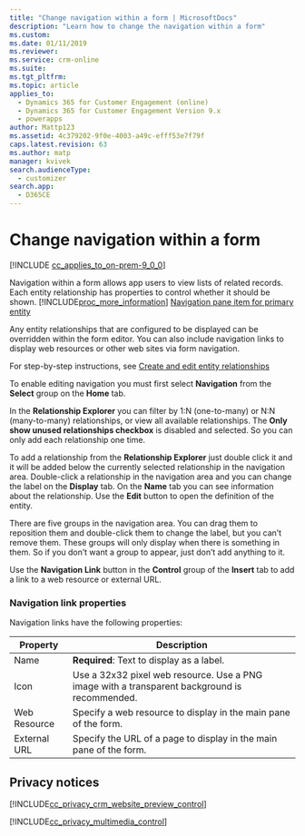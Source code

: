 ```yaml
---
title: "Change navigation within a form | MicrosoftDocs"
description: "Learn how to change the navigation within a form"
ms.custom: 
ms.date: 01/11/2019
ms.reviewer: 
ms.service: crm-online
ms.suite: 
ms.tgt_pltfrm: 
ms.topic: article
applies_to: 
  - Dynamics 365 for Customer Engagement (online)
  - Dynamics 365 for Customer Engagement Version 9.x
  - powerapps
author: Mattp123
ms.assetid: 4c379202-9f0e-4003-a49c-efff53e7f79f
caps.latest.revision: 63
ms.author: matp
manager: kvivek
search.audienceType: 
  - customizer
search.app: 
  - D365CE
---
```

# Change navigation within a form

[!INCLUDE [cc_applies_to_on-prem-9_0_0](../includes/cc_applies_to_on-prem-9_0_0.md)]

 Navigation within a form allows app users to view lists of related records. Each entity relationship has properties to control whether it should be shown. [!INCLUDE[proc_more_information](../includes/proc-more-information.md)] [Navigation pane item for primary entity](create-and-edit-1n-relationships.md#navigation-pane-item-for-primary-entity)  
  
 Any entity relationships that are configured to be displayed can be overridden within the form editor. You can also include navigation links to display web resources or other web sites via form navigation.  
  
 For step-by-step instructions, see [Create and edit entity relationships](create-edit-entity-relationships.md)  
  
 To enable editing navigation you must first select **Navigation** from the **Select** group on the **Home** tab.  
  
 In the **Relationship Explorer** you can filter by 1:N (one-to-many) or N:N (many-to-many) relationships, or view all available relationships. The **Only show unused relationships checkbox** is disabled and selected. So you can only add each relationship one time.  
  
 To add a relationship from the **Relationship Explorer** just double click it and it will be added below the currently selected relationship in the navigation area. Double-click a relationship in the navigation area and you can change the label on the **Display** tab. On the **Name** tab you can see information about the relationship. Use the **Edit** button to open the definition of the entity.  
  
 There are five groups in the navigation area. You can drag them to reposition them and double-click them to change the label, but you can’t remove them. These groups will only display when there is something in them. So if you don’t want a group to appear, just don’t add anything to it.  
  
 Use the **Navigation Link** button in the **Control** group of the **Insert** tab to add a link to a web resource or external URL.  
  
<a name="BKMK_NavigationLinkProperties"></a>   
### Navigation link properties  
 Navigation links have the following properties:  
  
|Property|Description|  
|--------------|-----------------|  
|Name|**Required**: Text to display as a label.|  
|Icon|Use a 32x32 pixel web resource. Use a PNG image with a transparent background is recommended.|  
|Web Resource|Specify a web resource to display in the main pane of the form.|  
|External URL|Specify the URL of a page to display in the main pane of the form.|  

<a name="BKMK_PrivacyNotices"></a>   

## Privacy notices  
 [!INCLUDE[cc_privacy_crm_website_preview_control](../includes/cc-privacy-crm-website-preview-control.md)]    
  
 [!INCLUDE[cc_privacy_multimedia_control](../includes/cc-privacy-multimedia-control.md)]  
